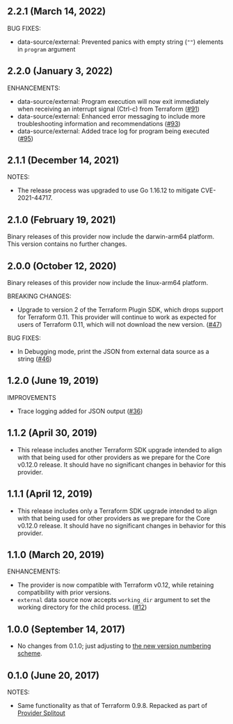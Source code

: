 ## 2.2.1 (March 14, 2022)

BUG FIXES:

* data-source/external: Prevented panics with empty string (`""`) elements in `program` argument

## 2.2.0 (January 3, 2022)

ENHANCEMENTS:

* data-source/external: Program execution will now exit immediately when receiving an interrupt signal (Ctrl-c) from Terraform ([#91](https://github.com/terraform-providers/terraform-provider-external/issues/91))
* data-source/external: Enhanced error messaging to include more troubleshooting information and recommendations ([#93](https://github.com/terraform-providers/terraform-provider-external/issues/93))
* data-source/external: Added trace log for program being executed ([#95](https://github.com/terraform-providers/terraform-provider-external/issues/95))

## 2.1.1 (December 14, 2021)

NOTES:

* The release process was upgraded to use Go 1.16.12 to mitigate CVE-2021-44717.

## 2.1.0 (February 19, 2021)

Binary releases of this provider now include the darwin-arm64 platform. This version contains no further changes.

## 2.0.0 (October 12, 2020)

Binary releases of this provider now include the linux-arm64 platform.

BREAKING CHANGES:

* Upgrade to version 2 of the Terraform Plugin SDK, which drops support for Terraform 0.11. This provider will continue to work as expected for users of Terraform 0.11, which will not download the new version. ([#47](https://github.com/terraform-providers/terraform-provider-external/issues/47))

BUG FIXES:

* In Debugging mode, print the JSON from external data source as a string ([#46](https://github.com/terraform-providers/terraform-provider-external/issues/46))

## 1.2.0 (June 19, 2019)

IMPROVEMENTS

* Trace logging added for JSON output ([#36](https://github.com/terraform-providers/terraform-provider-external/issues/36))

## 1.1.2 (April 30, 2019)

* This release includes another Terraform SDK upgrade intended to align with that being used for other providers as we prepare for the Core v0.12.0 release. It should have no significant changes in behavior for this provider.

## 1.1.1 (April 12, 2019)

* This release includes only a Terraform SDK upgrade intended to align with that being used for other providers as we prepare for the Core v0.12.0 release. It should have no significant changes in behavior for this provider.

## 1.1.0 (March 20, 2019)

ENHANCEMENTS:

* The provider is now compatible with Terraform v0.12, while retaining compatibility with prior versions.
* `external` data source now accepts `working_dir` argument to set the working directory for the child process. ([#12](https://github.com/terraform-providers/terraform-provider-external/issues/12))

## 1.0.0 (September 14, 2017)

* No changes from 0.1.0; just adjusting to [the new version numbering scheme](https://www.hashicorp.com/blog/hashicorp-terraform-provider-versioning/).

## 0.1.0 (June 20, 2017)

NOTES:

* Same functionality as that of Terraform 0.9.8. Repacked as part of [Provider Splitout](https://www.hashicorp.com/blog/upcoming-provider-changes-in-terraform-0-10/)
